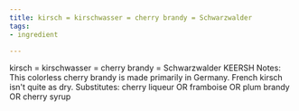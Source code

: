 ```yaml
---
title: kirsch = kirschwasser = cherry brandy = Schwarzwalder
tags:
- ingredient

---
```

kirsch = kirschwasser = cherry brandy = Schwarzwalder KEERSH Notes: This colorless cherry brandy is made primarily in Germany. French kirsch isn't quite as dry. Substitutes: cherry liqueur OR framboise OR plum brandy OR cherry syrup
